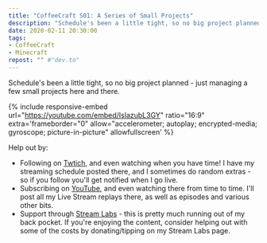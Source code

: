 ```yaml
---
title: "CoffeeCraft S01: A Series of Small Projects"
description: "Schedule's been a little tight, so no big project planned - just managing a few small projects here and there."
date: 2020-02-11 20:30:00
tags:
- CoffeeCraft
- Minecraft
repost: "" #"dev.to"
---
```


Schedule's been a little tight, so no big project planned - just managing a few small projects here and there.
<!--more-->

{% include responsive-embed url="https://youtube.com/embed/IslazubL3GY" ratio="16:9" extra='frameborder="0" allow="accelerometer; autoplay; encrypted-media; gyroscope; picture-in-picture" allowfullscreen' %}

Help out by:
 * Following on [Twtich](https://twitch.tv/AnonJr_Live), and even watching when you have time! I have my streaming schedule posted there, and I sometimes do random extras - so if you follow you'll get notified when I go live.
 * Subscribing on [YouTube](http://www.youtube.com/channel/UCXafqhKHbkSUIrq0LAuu0tw), and even watching there from time to time. I'll post all my Live Stream replays there, as well as episodes and various other bits.
 * Support through [Stream Labs](https://streamlabs.com/anonjr_live) - this is pretty much running out of my back pocket. If you're enjoying the content, consider helping out with some of the costs by donating/tipping on my Stream Labs page.